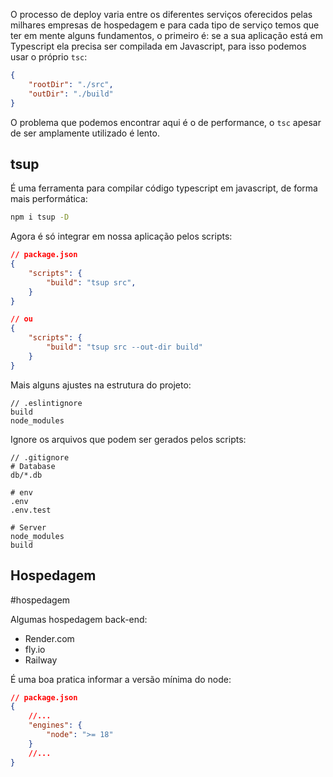 O processo de deploy varia entre os diferentes serviços oferecidos pelas milhares empresas de hospedagem e para cada tipo de serviço temos que ter em mente alguns fundamentos, o primeiro é: se a sua aplicação está em Typescript ela precisa ser compilada em Javascript, para isso podemos usar o próprio `tsc`:

```json
{
	"rootDir": "./src",
	"outDir": "./build"
}
```

O problema que podemos encontrar aqui é o de performance, o `tsc` apesar de ser amplamente utilizado é lento.

## tsup
É uma ferramenta para compilar código typescript em javascript, de forma mais performática:
```bash
npm i tsup -D
```

Agora é só integrar em nossa aplicação pelos scripts:
```json
// package.json
{
	"scripts": {
		"build": "tsup src",
	}
}

// ou
{
	"scripts": {
		"build": "tsup src --out-dir build"
	}
}
```

Mais alguns ajustes na estrutura do projeto:
```
// .eslintignore
build
node_modules
```

Ignore os arquivos que podem ser gerados pelos scripts:
```
// .gitignore
# Database
db/*.db

# env
.env
.env.test

# Server
node_modules
build
```

## Hospedagem
#hospedagem

Algumas hospedagem back-end:

- Render.com
- fly.io
- Railway

É uma boa pratica informar a versão mínima do node:
```json
// package.json
{
	//...
	"engines": {
		"node": ">= 18"
	}
	//...
}
```